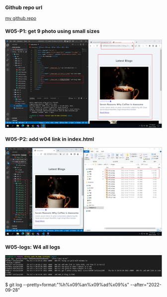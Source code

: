 ### Github repo url

[my github repo](https://github.com/tutelary1105/1111-sweb-1N-demo-211411011)

### W05-P1: get 9 photo using small sizes

![](w05_p1.png)

### W05-P2: add w04 link in index.html

![](w05_p2.png)

### W05-logs: W4 all logs

![](w05_logs.png)

$ git log --pretty=format:"%h%x09%an%x09%ad%x09%s" --after="2022-09-28"
